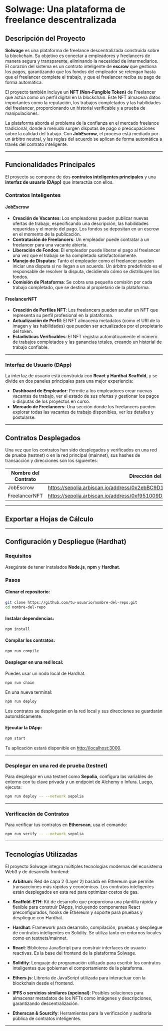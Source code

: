 # Solwage: Una plataforma de freelance descentralizada

## Descripción del Proyecto

**Solwage** es una plataforma de freelance descentralizada construida sobre la blockchain. Su objetivo es conectar a empleadores y freelancers de manera segura y transparente, eliminando la necesidad de intermediarios.  
El corazón del sistema es un contrato inteligente de **escrow** que gestiona los pagos, garantizando que los fondos del empleador se retengan hasta que el freelancer complete el trabajo, y que el freelancer reciba su pago de forma automática.

El proyecto también incluye un **NFT (Non-Fungible Token)** de Freelancer que actúa como un perfil digital en la blockchain. Este NFT almacena datos importantes como la reputación, los trabajos completados y las habilidades del freelancer, proporcionando un historial verificable y a prueba de manipulaciones.

La plataforma aborda el problema de la confianza en el mercado freelance tradicional, donde a menudo surgen disputas de pago o preocupaciones sobre la calidad del trabajo. Con **JobEscrow**, el proceso está mediado por un árbitro neutral, y las reglas del acuerdo se aplican de forma automática a través del contrato inteligente.

---

## Funcionalidades Principales

El proyecto se compone de dos **contratos inteligentes principales** y una **interfaz de usuario (DApp)** que interactúa con ellos.

### Contratos Inteligentes

#### JobEscrow

- **Creación de Vacantes**: Los empleadores pueden publicar nuevas ofertas de trabajo, especificando una descripción, las habilidades requeridas y el monto del pago. Los fondos se depositan en un escrow en el momento de la publicación.
- **Contratación de Freelancers**: Un empleador puede contratar a un freelancer para una vacante abierta.
- **Liberación de Fondos**: El empleador puede liberar el pago al freelancer una vez que el trabajo se ha completado satisfactoriamente.
- **Manejo de Disputas**: Tanto el empleador como el freelancer pueden iniciar una disputa si no llegan a un acuerdo. Un árbitro predefinido es el responsable de resolver la disputa, decidiendo cómo se distribuyen los fondos.
- **Comisión de Plataforma**: Se cobra una pequeña comisión por cada trabajo completado, que se destina al propietario de la plataforma.

#### FreelancerNFT

- **Creación de Perfiles NFT**: Los freelancers pueden acuñar un NFT que representa su perfil profesional en la plataforma.
- **Actualización de Perfil**: El NFT almacena metadatos (como el URI de la imagen y las habilidades) que pueden ser actualizados por el propietario del token.
- **Estadísticas Verificables**: El NFT registra automáticamente el número de trabajos completados y las ganancias totales, creando un historial de trabajo confiable.

---

### Interfaz de Usuario (DApp)

La interfaz de usuario está construida con **React y Hardhat Scaffold**, y se divide en dos paneles principales para una mejor experiencia:

- **Dashboard de Empleador**: Permite a los empleadores crear nuevas vacantes de trabajo, ver el estado de sus ofertas y gestionar los pagos o disputas de los proyectos en curso.
- **Mercado de Freelancers**: Una sección donde los freelancers pueden explorar todas las vacantes de trabajo disponibles, ver los detalles y postularse.

---

## Contratos Desplegados

Una vez que los contratos han sido desplegados y verificados en una red de prueba (testnet) o en la red principal (mainnet), sus hashes de transacción y direcciones son los siguientes:

| Nombre del Contrato | Dirección del Contrato                                                         | Hash de la Transacción de Despliegue       |
|---------------------|--------------------------------------------------------------------------------|--------------------------------------------|
| JobEscrow           | https://sepolia.arbiscan.io/address/0x2ebBC9D15FDBfD09A308A7A9231c202659a99ab3 | 0x2ebBC9D15FDBfD09A308A7A9231c202659a99ab3 |
| FreelancerNFT       | https://sepolia.arbiscan.io/address/0xf951009DFB9797d63FFD950D78566C0CcF15974f | 0xf951009DFB9797d63FFD950D78566C0CcF15974f |

---

## Exportar a Hojas de Cálculo

---

## Configuración y Despliegue (Hardhat)

### Requisitos

Asegúrate de tener instalados **Node.js**, **npm** y **Hardhat**.

### Pasos

#### Clonar el repositorio:

```bash
git clone https://github.com/tu-usuario/nombre-del-repo.git
cd nombre-del-repo
```

#### Instalar dependencias:

```bash
npm install
```

#### Compilar los contratos:

```bash
npm run compile
```

#### Desplegar en una red local:

Puedes usar un nodo local de Hardhat.

```bash
npm run chain
```

En una nueva terminal:

```bash
npm run deploy
```

Los contratos se desplegarán en la red local y sus direcciones se guardarán automáticamente.

#### Ejecutar la DApp:

```bash
npm start
```

Tu aplicación estará disponible en [http://localhost:3000](http://localhost:3000).

---

### Desplegar en una red de prueba (testnet)

Para desplegar en una testnet como **Sepolia**, configura las variables de entorno con tu clave privada y un endpoint de Alchemy o Infura. Luego, ejecuta:

```bash
npm run deploy -- --network sepolia
```

---

### Verificación de Contratos

Para verificar tus contratos en **Etherscan**, usa el comando:

```bash
npm run verify -- --network sepolia
```


---

## Tecnologías Utilizadas

El proyecto Solwage integra múltiples tecnologías modernas del ecosistema Web3 y de desarrollo frontend:

- **Arbitrum**: Red de capa 2 (Layer 2) basada en Ethereum que permite transacciones más rápidas y económicas. Los contratos inteligentes están desplegados en esta red para optimizar costos de gas.

- **Scaffold-ETH**: Kit de desarrollo que proporciona una plantilla rápida y flexible para construir DApps, incluyendo componentes React preconfigurados, hooks de Ethereum y soporte para pruebas y despliegue con Hardhat.

- **Hardhat**: Framework para desarrollo, compilación, pruebas y despliegue de contratos inteligentes en Solidity. Se utiliza tanto en entornos locales como en testnets/mainnet.

- **React**: Biblioteca JavaScript para construir interfaces de usuario reactivas. Es la base del frontend de la plataforma Solwage.

- **Solidity**: Lenguaje de programación utilizado para escribir los contratos inteligentes que gobiernan el comportamiento de la plataforma.

- **Ethers.js**: Librería de JavaScript utilizada para interactuar con la blockchain desde el frontend.

- **IPFS o servicios similares (opcional)**: Posibles soluciones para almacenar metadatos de los NFTs como imágenes y descripciones, garantizando descentralización.

- **Etherscan & Sourcify**: Herramientas para la verificación y auditoría pública de contratos inteligentes.

---

